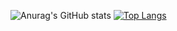 <!-- ![Anurag's GitHub stats](https://github-readme-stats.vercel.app/api?username=MashkaCoder&show_icons=true) -->
![Anurag's GitHub stats](https://github-readme-stats.vercel.app/api?username=MashkaCoder&show_icons=true&theme=merko)
[![Top Langs](https://github-readme-stats.vercel.app/api/top-langs/?username=MashkaCoder&layout=compact&theme=merko)](https://github.com/MashkaCoder/github-readme-stats)
